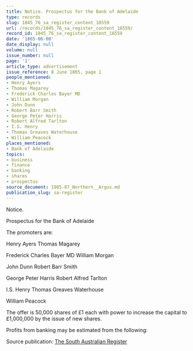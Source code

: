 ```yaml
---
title: Notice. Prospectus for the Bank of Adelaide
type: records
slug: 1845_76_sa_register_content_18559
url: /records/1845_76_sa_register_content_18559/
record_id: 1845_76_sa_register_content_18559
date: '1865-06-08'
date_display: null
volume: null
issue_number: null
page: '1'
article_type: advertisement
issue_reference: 8 June 1865, page 1
people_mentioned:
- Henry Ayers
- Thomas Magarey
- Frederick Charles Bayer MD
- William Morgan
- John Dunn
- Robert Barr Smith
- George Peter Harris
- Robert Alfred Tarlton
- I.S. Henry
- Thomas Greaves Waterhouse
- William Peacock
places_mentioned:
- Bank of Adelaide
topics:
- business
- finance
- banking
- shares
- prospectus
source_document: 1985-87_Northern__Argus.md
publication_slug: sa-register
---
```


Notice.

Prospectus for the Bank of Adelaide

The promoters are:

Henry Ayers	Thomas Magarey

Frederick Charles Bayer MD	William Morgan

John Dunn	Robert Barr Smith

George Peter Harris	Robert Alfred Tarlton

I.S. Henry	Thomas Greaves Waterhouse

William Peacock

The offer is 50,000 shares of £1 each with power to increase the capital to £1,000,000 by the issue of new shares.

Profits from banking may be estimated from the following:

Source publication: [The South Australian Register](/publications/sa-register/)
